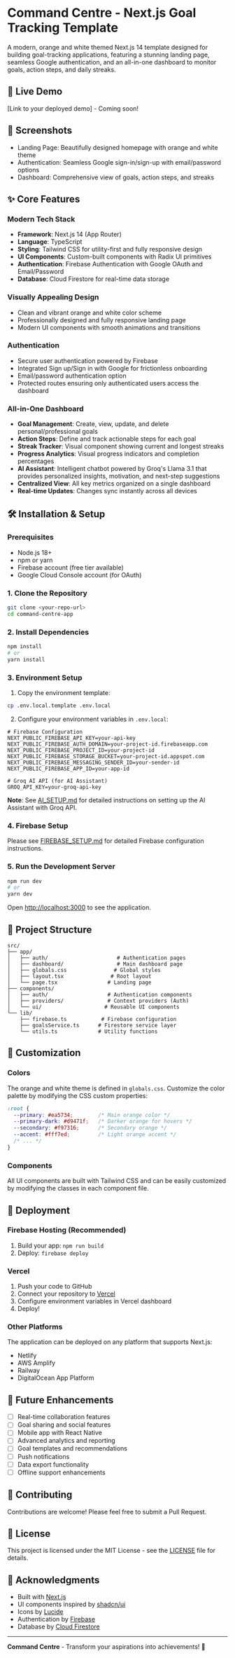 # Command Centre - Next.js Goal Tracking Template

A modern, orange and white themed Next.js 14 template designed for building goal-tracking applications, featuring a stunning landing page, seamless Google authentication, and an all-in-one dashboard to monitor goals, action steps, and daily streaks.

## 🚀 Live Demo

[Link to your deployed demo] - Coming soon!

## 📸 Screenshots

- Landing Page: Beautifully designed homepage with orange and white theme
- Authentication: Seamless Google sign-in/sign-up with email/password options
- Dashboard: Comprehensive view of goals, action steps, and streaks

## ✨ Core Features

### Modern Tech Stack
- **Framework**: Next.js 14 (App Router)
- **Language**: TypeScript
- **Styling**: Tailwind CSS for utility-first and fully responsive design
- **UI Components**: Custom-built components with Radix UI primitives
- **Authentication**: Firebase Authentication with Google OAuth and Email/Password
- **Database**: Cloud Firestore for real-time data storage

### Visually Appealing Design
- Clean and vibrant orange and white color scheme
- Professionally designed and fully responsive landing page
- Modern UI components with smooth animations and transitions

### Authentication
- Secure user authentication powered by Firebase
- Integrated Sign up/Sign in with Google for frictionless onboarding
- Email/password authentication option
- Protected routes ensuring only authenticated users access the dashboard

### All-in-One Dashboard
- **Goal Management**: Create, view, update, and delete personal/professional goals
- **Action Steps**: Define and track actionable steps for each goal
- **Streak Tracker**: Visual component showing current and longest streaks
- **Progress Analytics**: Visual progress indicators and completion percentages
- **AI Assistant**: Intelligent chatbot powered by Groq's Llama 3.1 that provides personalized insights, motivation, and next-step suggestions
- **Centralized View**: All key metrics organized on a single dashboard
- **Real-time Updates**: Changes sync instantly across all devices

## 🛠️ Installation & Setup

### Prerequisites
- Node.js 18+ 
- npm or yarn
- Firebase account (free tier available)
- Google Cloud Console account (for OAuth)

### 1. Clone the Repository
```bash
git clone <your-repo-url>
cd command-centre-app
```

### 2. Install Dependencies
```bash
npm install
# or
yarn install
```

### 3. Environment Setup
1. Copy the environment template:
```bash
cp .env.local.template .env.local
```

2. Configure your environment variables in `.env.local`:
```env
# Firebase Configuration
NEXT_PUBLIC_FIREBASE_API_KEY=your-api-key
NEXT_PUBLIC_FIREBASE_AUTH_DOMAIN=your-project-id.firebaseapp.com
NEXT_PUBLIC_FIREBASE_PROJECT_ID=your-project-id
NEXT_PUBLIC_FIREBASE_STORAGE_BUCKET=your-project-id.appspot.com
NEXT_PUBLIC_FIREBASE_MESSAGING_SENDER_ID=your-sender-id
NEXT_PUBLIC_FIREBASE_APP_ID=your-app-id

# Groq AI API (for AI Assistant)
GROQ_API_KEY=your-groq-api-key
```

**Note**: See [AI_SETUP.md](AI_SETUP.md) for detailed instructions on setting up the AI Assistant with Groq API.

### 4. Firebase Setup
Please see [FIREBASE_SETUP.md](FIREBASE_SETUP.md) for detailed Firebase configuration instructions.

### 5. Run the Development Server
```bash
npm run dev
# or
yarn dev
```

Open [http://localhost:3000](http://localhost:3000) to see the application.

## 📁 Project Structure

```
src/
├── app/
│   ├── auth/                      # Authentication pages
│   ├── dashboard/                 # Main dashboard page
│   ├── globals.css               # Global styles
│   ├── layout.tsx               # Root layout
│   └── page.tsx                # Landing page
├── components/
│   ├── auth/                   # Authentication components
│   ├── providers/              # Context providers (Auth)
│   └── ui/                    # Reusable UI components
└── lib/
    ├── firebase.ts           # Firebase configuration
    ├── goalsService.ts      # Firestore service layer
    └── utils.ts             # Utility functions
```

## 🎨 Customization

### Colors
The orange and white theme is defined in `globals.css`. Customize the color palette by modifying the CSS custom properties:

```css
:root {
  --primary: #ea5734;        /* Main orange color */
  --primary-dark: #d9471f;   /* Darker orange for hovers */
  --secondary: #f97316;      /* Secondary orange */
  --accent: #fff7ed;         /* Light orange accent */
  /* ... */
}
```

### Components
All UI components are built with Tailwind CSS and can be easily customized by modifying the classes in each component file.

## 🚀 Deployment

### Firebase Hosting (Recommended)
1. Build your app: `npm run build`
2. Deploy: `firebase deploy`

### Vercel
1. Push your code to GitHub
2. Connect your repository to [Vercel](https://vercel.com)
3. Configure environment variables in Vercel dashboard
4. Deploy!

### Other Platforms
The application can be deployed on any platform that supports Next.js:
- Netlify
- AWS Amplify
- Railway
- DigitalOcean App Platform

## 🔮 Future Enhancements

- [ ] Real-time collaboration features
- [ ] Goal sharing and social features
- [ ] Mobile app with React Native
- [ ] Advanced analytics and reporting
- [ ] Goal templates and recommendations
- [ ] Push notifications
- [ ] Data export functionality
- [ ] Offline support enhancements

## 🤝 Contributing

Contributions are welcome! Please feel free to submit a Pull Request.

## 📄 License

This project is licensed under the MIT License - see the [LICENSE](LICENSE) file for details.

## 🙏 Acknowledgments

- Built with [Next.js](https://nextjs.org/)
- UI components inspired by [shadcn/ui](https://ui.shadcn.com/)
- Icons by [Lucide](https://lucide.dev/)
- Authentication by [Firebase](https://firebase.google.com/)
- Database by [Cloud Firestore](https://firebase.google.com/products/firestore)

---

**Command Centre** - Transform your aspirations into achievements! 🎯
